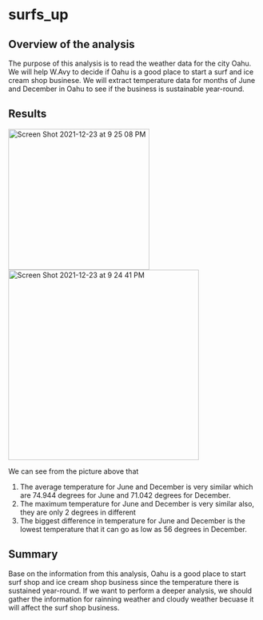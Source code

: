 # surfs_up

## Overview of the analysis

The purpose of this analysis is to read the weather data for the city Oahu. We will help W.Avy to decide if Oahu is a good place to start a surf and ice cream shop businese. We will extract temperature data for months of June and December in Oahu to see if the business is sustainable year-round.

## Results

<img width="282" alt="Screen Shot 2021-12-23 at 9 25 08 PM" src="https://user-images.githubusercontent.com/92563285/147320451-294c7ead-dae5-44b6-9c3e-1c119fd17f8e.png">

<img width="381" alt="Screen Shot 2021-12-23 at 9 24 41 PM" src="https://user-images.githubusercontent.com/92563285/147320458-4523b6a2-74e2-46fc-a7de-912ad6f39b5b.png">

We can see from the picture above that 

1. The average temperature for June and December is very similar which are 74.944 degrees for June and 71.042 degrees for December.
2. The maximum temperature for June and December is very similar also, they are only 2 degrees in different
3. The biggest difference in temperature for June and December is the lowest temperature that it can go as low as 56 degrees in December.

## Summary

Base on the information from this analysis, Oahu is a good place to start surf shop and ice cream shop business since the temperature there is sustained year-round. If we want to perform a deeper analysis, we should gather the information for rainning weather and cloudy weather becuase it will affect the surf shop business.

